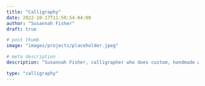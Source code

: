 ```yaml
---
title: "Calligraphy"
date: 2022-10-17T11:50:54-04:00
author: "Susannah Fisher"
draft: true

# post thumb
image: "images/projects/placeholder.jpeg"

# meta description
description: "Susannah Fisher, calligrapher who does custom, handmade work, mostly for weddings and other events"

type: "calligraphy"
---
```



